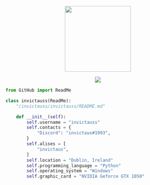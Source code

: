 <div align="center">
  <a href="https://github.com/invictauss">
  <img height="180em" src="https://github-readme-stats.vercel.app/api/top-langs/?username=invictauss&layout=compact&langs_count=7&theme=dark"/>
</div>
  
  <p align="center">
<img align="center" src="https://github-readme-streak-stats.herokuapp.com/?user=invictauss&theme=dark" />
</p>

```py
from GitHub import ReadMe

class invictauss(ReadMe):
    "/invictauss/invictauss/README.md"

    def __init__(self):
        self.username = "invictauss"
        self.contacts = {
            "Discord": "invictaus#1993",
        }
        self.alises = [
            "invictaus",
        ]
        self.location = "Dublin, Ireland"
        self.programming_language = "Python"
        self.operating_system = "Windows"
        self.graphic_card = "NVIDIA Geforce GTX 1050"
 
